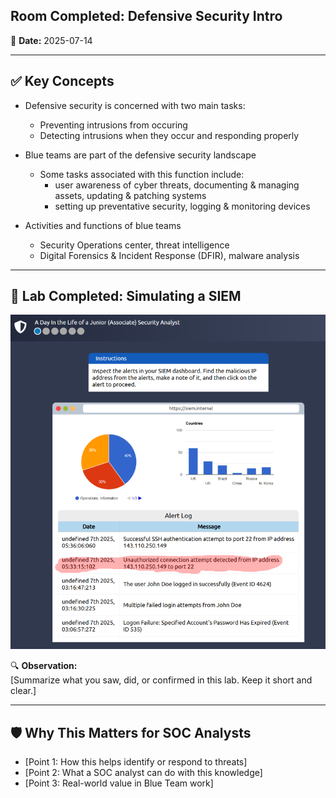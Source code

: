 ## Room Completed: Defensive Security Intro

📅 **Date:** 2025-07-14

---

## ✅ Key Concepts

- Defensive security is concerned with two main tasks:
  - Preventing intrusions from occuring
  - Detecting intrusions when they occur and responding properly

- Blue teams are part of the defensive security landscape
  - Some tasks associated with this function include:
    - user awareness of cyber threats, documenting & managing assets, updating & patching systems
    - setting up preventative security, logging & monitoring devices

- Activities and functions of blue teams
  - Security Operations center, threat intelligence
  - Digital Forensics & Incident Response (DFIR), malware analysis

---

## 🧪 Lab Completed: Simulating a SIEM

![siem](../../assets/siem.png)

🔍 **Observation:**  
[Summarize what you saw, did, or confirmed in this lab. Keep it short and clear.]

---

## 🛡️ Why This Matters for SOC Analysts

- [Point 1: How this helps identify or respond to threats]
- [Point 2: What a SOC analyst can do with this knowledge]
- [Point 3: Real-world value in Blue Team work]
